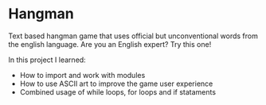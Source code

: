 # Hangman
Text based hangman game that uses official but unconventional words from the english language. Are you an English expert? Try this one!

In this project I learned:

- How to import and work with modules
- How to use ASCII art to improve the game user experience 
- Combined usage of while loops, for loops and if stataments

